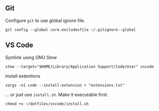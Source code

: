 ## Git

Configure `git` to use global ignore file.

```
git config --global core.excludesfile ~/.gitignore--global
```

## VS Code

Symlink using GNU Stow

```
stow --target="$HOME/Library/Application Support/Code/User" vscode
```

Install extentions

```
xargs -n1 code --install-extension < "extensions.txt"
```

... or just use `install.sh`. Make it executable first:

```
chmod +x ~/dotfiles/vscode/install.sh
```
